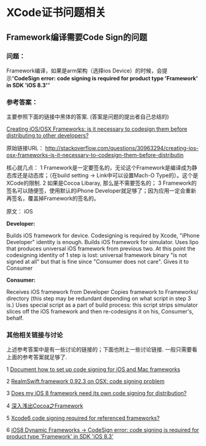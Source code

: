# XCode证书问题相关

## Framework编译需要Code Sign的问题

### 问题：
Framework编译，如果是arm架构（选择ios Device）的时候，会提示“**CodeSign error: code signing is required for product type 'Framework' in SDK 'iOS 8.3'**”

### 参考答案：

主要参照下面的链接中黑体的答案. (答案是问题的提出者自己总结的)

[Creating iOS/OSX Frameworks: is it necessary to codesign them before distributing to other developers?](http://stackoverflow.com/questions/30963294/creating-ios-osx-frameworks-is-it-necessary-to-codesign-them-before-distributin)

原始链接URL：
http://stackoverflow.com/questions/30963294/creating-ios-osx-frameworks-is-it-necessary-to-codesign-them-before-distributin


核心就几点：
1 Framework是一定要签名的，无论这个Framework是编译成为静态库还是动态库；（在build setting -> Link中可以设置Mach-O Type的）。这个是XCode的限制.
2 如果是Cocoa Libaray, 那么是不需要签名的；
3 Framework的签名可以随便签，使用默认的iPhone Developer就足够了；因为应用一定会重新再签名，覆盖掉Framework的签名的。

原文：
iOS

**Developer:**

Builds iOS framework for device. Codesigning is required by Xcode, "iPhone Developer" identity is enough.
Builds iOS framework for simulator.
Uses lipo that produces universal iOS framework from previous two. At this point the codesigning identity of 1 step is lost: universal framework binary "is not signed at all" but that is fine since "Consumer does not care".
Gives it to Consumer

**Consumer:**

Receives iOS framework from Developer
Copies framework to Frameworks/ directory (this step may be redundant depending on what script in step 3 is.)
Uses special script as a part of build process: this script strips simulator slices off the iOS framework and then re-codesigns it on his, Consumer's, behalf.

### 其他相关链接与讨论

上述参考答案中是有一些讨论的链接的；下面也附上一些讨论链接. 一般只需要看上面的参考答案就足够了.

1 [Document how to set up code signing for iOS and Mac frameworks](https://github.com/Carthage/Carthage/issues/399#issuecomment-86089516)

2 [RealmSwift.framework 0.92.3 on OSX: code signing problem](https://github.com/realm/realm-cocoa/issues/1998)

3 [Does my iOS 8 framework need its own code signing for distribution?](http://stackoverflow.com/questions/28731267/does-my-ios-8-framework-need-its-own-code-signing-for-distribution)

4 [深入浅出Cocoa之Framework](http://www.cocoachina.com/ios/20120516/4255.html)

5 [Xcode6 code signing required for referenced frameworks?](http://stackoverflow.com/questions/28289652/xcode6-code-signing-required-for-referenced-frameworks)

6 [iOS8 Dynamic Frameworks -> CodeSign error: code signing is required for product type 'Framework' in SDK 'iOS 8.3'](http://stackoverflow.com/questions/29836356/ios8-dynamic-frameworks-codesign-error-code-signing-is-required-for-product)